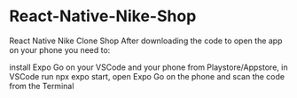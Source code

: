 # React-Native-Nike-Shop
React Native Nike Clone Shop
After downloading the code to open the app on your phone you need to:

install Expo Go on your VSCode and your phone from Playstore/Appstore, in VSCode run npx expo start, open Expo Go on the phone and scan the code from the Terminal
